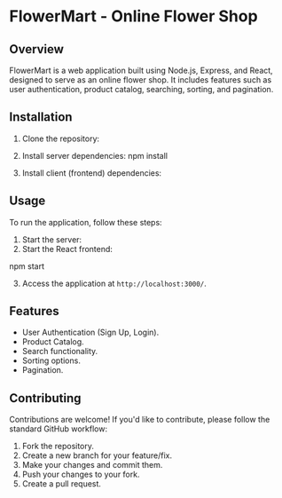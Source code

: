 # FlowerMart - Online Flower Shop

## Overview

FlowerMart is a web application built using Node.js, Express, and React, designed to serve as an online flower shop. It includes features such as user authentication, product catalog, searching, sorting, and pagination.

## Installation

1. Clone the repository:

2. Install server dependencies:
npm install
3. Install client (frontend) dependencies:

## Usage

To run the application, follow these steps:

1. Start the server:
2. Start the React frontend:

npm start

3. Access the application at `http://localhost:3000/`.

## Features

- User Authentication (Sign Up, Login).
- Product Catalog.
- Search functionality.
- Sorting options.
- Pagination.

## Contributing

Contributions are welcome! If you'd like to contribute, please follow the standard GitHub workflow:

1. Fork the repository.
2. Create a new branch for your feature/fix.
3. Make your changes and commit them.
4. Push your changes to your fork.
5. Create a pull request.


